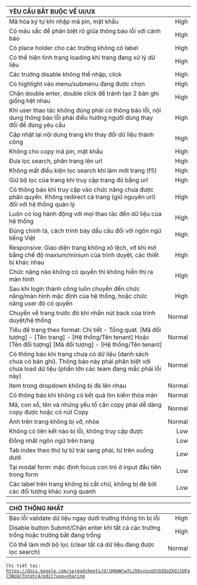 |  **YÊU CẦU BẮT BUỘC VỀ UI/UX**  |  |
| :---             |    ----:   |
| Mã hóa ký tự khi nhập mã pin, mật khẩu  |  High | 
| Có màu sắc để phân biệt rõ giữa thông báo lỗi với cảnh báo | High  |
| Có place holder cho các trường không có label  |  High |
| Có thể hiện tình trạng loading khi trang đang xử lý dữ liệu  | High  |
| Các trường disable không thể nhập, click  | High  |
| Có highlight vào menu/submenu đang được chọn | High  |
| Chặn double enter, double click để tránh tạo 2 bản ghi giống hệt nhau  |  High |
| Khi user thao tác không đúng phải có thông báo lỗi, nội dung thông báo lỗi phải điều hướng người dùng thay đổi để đúng yêu cầu  | High  |
| Cập nhật lại nội dung trang khi thay đổi dữ liệu thành công | High |
| Không cho copy mã pin, mật khẩu  | High  |
| Đưa lọc search, phân trang lên url  |  High |
| Không mất điều kiện lọc search khi làm mới trang (f5)  | High  |
| Giữ bộ lọc của trang khi truy cập trang đó bằng url | High |
| Có thông báo khi truy cập vào chức năng chưa được phân quyền. Không redirect cả trang (giữ nguyên url) đối với hệ thống quản lý  | High  |
| Luôn có log hành động với mọi thao tác đến dữ liệu của hệ thống  | High  |
| Đúng chính tả, cách trình bày dấu câu đối với ngôn ngữ tiếng Việt  | High  |
| Responsive: Giao diện trang không xô lệch, vỡ khi mở bằng chế độ maxium/minium của trình duyệt, các thiết bị khác nhau | High |
| Chức năng nào không có quyền thì không hiển thị ra màn hình | High |
| Sau khi login thành công luôn chuyển đến chức năng/màn hình mặc định của hệ thống, hoặc chức năng user đó có quyền | High |
| Chuyển về trang trước đó khi nhấn nút back của trình duyệt/hệ thống  | Normal  |
| Tiêu đề trang theo format: Chi tiết - Tổng quát. [Mã đối tượng] - [Tên trang] - [Hệ thống/Tên tenant] Hoặc [Tên đối tượng] [Mã đối tượng] - [Hệ thống/Tên tenant] | Normal |
| Có thông báo khi trang chưa có dữ liệu (danh sách chưa có bản ghi). Thông báo này phải phân biệt với chưa load dữ liệu (phần lớn các team đang mắc phải lỗi này)  |  Normal |
| Item trong dropdown không bị đè lên nhau  | Normal  |
| Có thông báo khi không có kết quả tìm kiếm thỏa mãn  | Normal  |
| Mã, con số, tên và những yếu tố cần copy phải dễ dàng copy được hoặc có nút Copy | Normal |
| Ảnh trên trang không bị vỡ, nhòe | Normal |
| Không có liên kết nào bị lỗi, không truy cập được  | Low  |
| Đồng nhất ngôn ngữ trên trang  |  Low |
| Tab index theo thứ tự từ trái sang phải, từ trên xuống dưới  | Low  |
| Tại modal form: mặc định focus con trỏ ở input đầu tiên trong form | Low |
| Các label trên trang không bị cắt chữ, không bị đè bởi các đối tượng khác xung quanh | Low |


| **CHỜ THỐNG NHẤT**||
| :---             |    ----:   |
| Báo lỗi validate dữ liệu ngay dưới trường thông tin bị lỗi  | High  |
| Disable button Submit/Chặn enter  khi tất cả các trường trống hoặc trường bắt đang trống  |  High |
| Có thể làm mới bộ lọc (clear tất cả dữ liệu đang được lọc search)  |  Normal |

<code>Chi tiết tại: https://docs.google.com/spreadsheets/d/1H8mWjw7Lz5KvvpzqStO1DoZXdJJUFaCSNoUcTntqtc4/edit?usp=sharing</code>



	
